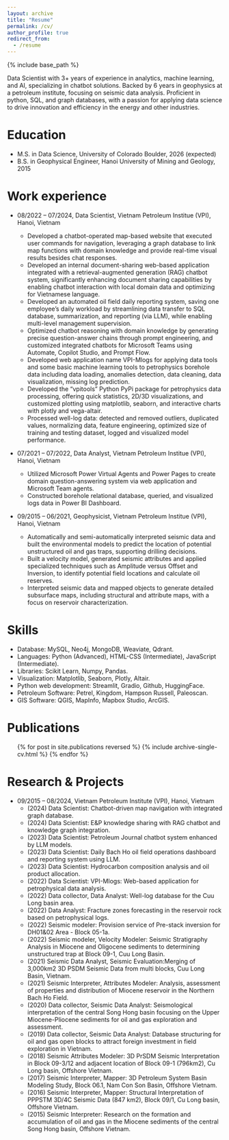 ```yaml
---
layout: archive
title: "Resume"
permalink: /cv/
author_profile: true
redirect_from:
  - /resume
---
```


{% include base_path %}

Data Scientist with 3+ years of experience in analytics, machine learning, and AI, specializing in chatbot solutions. Backed by 6 years in geophysics at a petroleum institute, focusing on seismic data analysis. Proficient in python, SQL, and graph databases, with a passion for applying data science to drive innovation and efficiency in the energy and other industries.

Education
======
* M.S. in Data Science, University of Colorado Boulder, 2026 (expected)
* B.S. in Geophysical Engineer, Hanoi University of Mining and Geology, 2015

Work experience
======
* 08/2022 – 07/2024, Data Scientist, Vietnam Petroleum Institue (VPI), Hanoi, Vietnam
  * Developed a chatbot-operated map-based website that executed user commands for navigation, leveraging a graph database to link map functions with domain knowledge and provide real-time visual results besides chat responses.
  * Developed an internal document-sharing web-based application integrated with a retrieval-augmented generation (RAG) chatbot system, significantly enhancing document sharing capabilities by enabling chatbot interaction with local domain data and optimizing for Vietnamese language.
  * Developed an automated oil field daily reporting system, saving one employee’s daily workload by streamlining data transfer to SQL database, summarization, and reporting (via LLM), while enabling multi-level management supervision.
  * Optimized chatbot reasoning with domain knowledge by generating precise question-answer chains through prompt engineering, and customized integrated chatbots for Microsoft Teams using Automate, Copilot Studio, and Prompt Flow.
  * Developed web application name VPI-Mlogs for applying data tools and some basic machine learning tools to petrophysics borehole data including data loading, anomalies detection, data cleaning, data visualization, missing log prediction.
  * Developed the “vpitools” Python PyPi package for petrophysics data processing, offering quick statistics, 2D/3D visualizations, and customized plotting using matplotlib, seaborn, and interactive charts with plotly and vega-altair.
  * Processed well-log data: detected and removed outliers, duplicated values, normalizing data, feature engineering, optimized size of training and testing dataset, logged and visualized model performance.

* 07/2021 – 07/2022, Data Analyst, Vietnam Petroleum Institue (VPI), Hanoi, Vietnam
  * Utilized Microsoft Power Virtual Agents and Power Pages to create domain question-answering system via web application and Microsoft Team agents.
  * Constructed borehole relational database, queried, and visualized logs data in Power BI Dashboard.

* 09/2015 – 06/2021, Geophysicist, Vietnam Petroleum Institue (VPI), Hanoi, Vietnam
  * Automatically and semi-automatically interpreted seismic data and built the environmental models to predict the location of potential unstructured oil and gas traps, supporting drilling decisions.
  * Built a velocity model, generated seismic attributes and applied specialized techniques such as Amplitude versus Offset and Inversion, to identify potential field locations and calculate oil reserves.
  * Interpreted seismic data and mapped objects to generate detailed subsurface maps, including structural and attribute maps, with a focus on reservoir characterization.
  
Skills
======
* Database: MySQL, Neo4j, MongoDB, Weaviate, Qdrant.
* Languages: Python (Advanced), HTML-CSS (Intermediate), JavaScript (Intermediate).
* Libraries: Scikit Learn, Numpy, Pandas.
* Visualization: Matplotlib, Seaborn, Plotly, Altair.
* Python web development: Streamlit, Gradio, Github, HuggingFace.
* Petroleum Software: Petrel, Kingdom, Hampson Russell, Paleoscan.
* GIS Software: QGIS, MapInfo, Mapbox Studio, ArcGIS.

Publications
======
  <ul>{% for post in site.publications reversed %}
    {% include archive-single-cv.html %}
  {% endfor %}</ul>
  
Research & Projects
======
* 09/2015 – 08/2024, Vietnam Petroleum Institute (VPI), Hanoi, Vietnam
  * (2024) Data Scientist: Chatbot-driven map navigation with integrated graph database.
  * (2024) Data Scientist: E&P knowledge sharing with RAG chatbot and knowledge graph integration.
  * (2023) Data Scientist: Petroleum Journal chatbot system enhanced by LLM models.
  * (2023) Data Scientist: Daily Bach Ho oil field operations dashboard and reporting system using LLM.
  * (2023) Data Scientist: Hydrocarbon composition analysis and oil product allocation.
  * (2022) Data Scientist: VPI-Mlogs: Web-based application for petrophysical data analysis.
  * (2022) Data collector, Data Analyst: Well-log database for the Cuu Long basin area.
  * (2022) Data Analyst: Fracture zones forecasting in the reservoir rock based on petrophysical logs.
  * (2022) Seismic modeler: Provision service of Pre-stack inversion for DH01&02 Area - Block 05-1a.
  * (2022) Seismic modeler, Velocity Modeler: Seismic Stratigraphy Analysis in Miocene and Oligocene sediments to determining unstructured trap at Block 09-1, Cuu Long Basin.
  * (2021) Seismic Data Analyst, Seismic Evaluation:Merging of 3,000km2 3D PSDM Seismic Data from multi blocks, Cuu Long Basin, Vietnam.
  * (2021) Seismic Interpreter, Attributes Modeler: Analysis, assessment of properties and distribution of Miocene reservoir in the Northern Bach Ho Field.
  * (2020) Data collector, Seismic Data Analyst: Seismological interpretation of the central Song Hong basin focusing on the Upper Miocene-Pliocene sediments for oil and gas exploration and assessment.
  * (2019) Data collector, Seismic Data Analyst: Database structuring for oil and gas open blocks to attract foreign investment in field exploration in Vietnam.
  * (2018) Seismic Attributes Modeler: 3D PrSDM Seismic Interpretation in Block 09-3/12 and adjacent location of Block 09-1 (796km2), Cu Long basin, Offshore Vietnam.
  * (2017) Seismic Interpreter, Mapper: 3D Petroleum System Basin Modeling Study, Block 06.1, Nam Con Son Basin, Offshore Vietnam.
  * (2016) Seismic Interpreter, Mapper: Structural Interpretation of PPPSTM 3D/4C Seismic Data (847 km2), Block 09/1, Cu Long basin, Offshore Vietnam.
  * (2015) Seismic Interpreter: Research on the formation and accumulation of oil and gas in the Miocene sediments of the central Song Hong basin, Offshore Vietnam.

<!-- Talks
======
  <ul>{% for post in site.talks reversed %}
    {% include archive-single-talk-cv.html  %}
  {% endfor %}</ul>
  
Teaching
======
  <ul>{% for post in site.teaching reversed %}
    {% include archive-single-cv.html %}
  {% endfor %}</ul>
  
Service and leadership
======
* Currently signed in to 43 different slack teams -->
